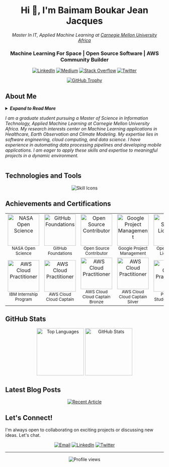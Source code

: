 <h1 align="center">Hi 👋, I'm Baimam Boukar Jean Jacques</h1>

<p align="center">
  <em>Master In IT, Applied Machine Learning at <a href="https://www.africa.engineering.cmu.edu/"> Carnegie Mellon University Africa </a></em>
</p>
<h3 align="center">Machine Learning For Space | Open Source Software | AWS Community Builder</h3>


<p align="center">
  <a href="https://linkedin.com/in/baimamboukar" target="_blank"><img src="https://img.shields.io/badge/LinkedIn-%230077B5.svg?logo=linkedin&logoColor=white" alt="LinkedIn"></a>
  <a href="https://medium.com/@baimamboukar" target="_blank"><img src="https://img.shields.io/badge/Medium-12100E?logo=medium&logoColor=white" alt="Medium"></a>
  <a href="https://stackoverflow.com/users/15155605" target="_blank"><img src="https://img.shields.io/badge/-Stackoverflow-FE7A16?logo=stack-overflow&logoColor=white" alt="Stack Overflow"></a>
  <a href="https://x/baimamboukarr" target="_blank"><img src="https://img.shields.io/badge/Twitter-%231DA1F2.svg?logo=Twitter&logoColor=white" alt="Twitter"></a>
</p>

<p align="center">
  <a href="https://github-profile-trophy.vercel.app/?username=baimamboukar&row=1&theme=darkhub&margin-w=15&no-bg=true" target="_blank">
    <img src="https://github-profile-trophy.vercel.app/?username=baimamboukar&row=1&theme=darkhub&margin-w=15&no-bg=true" alt="GitHub Trophy">
  </a>
</p>

## About Me
<details>
  <summary> <i><b>Expand to Read More</b></i>

_I am a graduate student pursuing a Master of Science in Information Technology, Applied Machine Learning at Carnegie Mellon University Africa. My research interests center on Machine Learning applications in Healthcare, Earth Observation and Climate Modeling. My expertise lies in software engineering, cloud computing, and data science. I have experience in automating data processing pipelines and developing mobile applications. I am eager to apply these skills and expertise to meaningful projects in a dynamic environment._

  
  </summary>

  <hr/>

<div align="left">
 <!-- ![image](https://github.com/user-attachments/assets/9170c3cb-46b8-4208-a7e0-72b59ebca7c5) -->
 
<img align="left" width="70" height="70" style="border-radius: 18px; border: 2px solid whitesmoke;" src="https://github.com/user-attachments/assets/9170c3cb-46b8-4208-a7e0-72b59ebca7c5">

### Graduate Research Assistant
**Carnegie Mellon University Africa | Jan 2025 - May 2025**


<!-- ![image](https://github.com/user-attachments/assets/19d6cd68-1b39-454a-85e6-03c4d8048f0e) -->

<img align="left" width="70" height="70" style="border-radius: 18px; border: 2px solid whitesmoke;" src="https://github.com/user-attachments/assets/19d6cd68-1b39-454a-85e6-03c4d8048f0e">

### Mobile Development Team Lead
**Caasitech Group LLC | April 2023 - June 2024**
- Developed and maintained mobile applications by ensuring seamless
integration and optimal performance across Android and iOS
platforms (EcoCaasitech, SOS Cameroon).
- Automated the deployment process to the Apple Store and Play Store
- Implemented unit tests to ensure code quality, resulting in a 60%
reduction in post-release bugs.
- Implemented observability strategies to understand post-deployment
software usage and collect analytics data.


<!--![image](https://github.com/user-attachments/assets/261d7f72-f4f4-43c5-be89-d37151e98d9e) -->


<img align="left" width="70" height="70" style="border-radius: 18px; border: 2px solid whitesmoke;" src="https://github.com/user-attachments/assets/261d7f72-f4f4-43c5-be89-d37151e98d9e">

### Software Engineering MLH Fellow
**G-Research | May 2022 - September 2022**
- Contributed to open-source software projects focused on performance benchmarking and automation for .NET ecosystem components.
- Automated benchmarks data processing with CI/CD workflows and reduced manual processing by 90%.
- Automated performance testing and deployment workflows with GitHub Actions which reduced manual processes time by 60%.


<!-- ![image](https://github.com/user-attachments/assets/824403e9-c11e-43f3-bb6e-9a17b9f050eb) -->

<img align="left" width="70" height="70" style="border-radius: 18px; border: 2px solid whitesmoke;" src="https://github.com/user-attachments/assets/824403e9-c11e-43f3-bb6e-9a17b9f050eb">

### Flutter Mobile Developer
**Enchird Technologies | May 2022 - September 2022**
- Responsible for building and integrating mobile applications with
complex backends to ensure a smooth seamless user experience.
Integrated pixel-perfect UI designs, improving the app’s visual consistency and user satisfaction.
- Connected mobile apps with robust backends HTTP REST APIs
- Speeded up the development process by implementing reusable components in a clean architecture.

</div>



</details>

## Technologies and Tools

<p align="center">
  <a>
    <img src="https://skillicons.dev/icons?i=flutter,python,nuxtjs,vuejs,githubactions,firebase,golang,flask,postman,docker,kubernetes,prometheus,tensorflow,gcp,aws,github,raspberrypi,pytorch,sklearn&perline=19" alt="Skill Icons">
  </a>
</p>

## Achievements and Certifications

<center>

<table>
  <tr>
    <td align="center"><img src="https://github.com/user-attachments/assets/8829d089-810c-4013-b490-58e6ba7f2b1b" width="100" height="100" alt="NASA Open Science"><br><sub>NASA Open Science</sub></td>
    <td align="center"><img src="https://github.com/user-attachments/assets/172f3c7a-2577-496c-8c12-4e652a622f78" width="100" height="100" alt="GitHub Foundations"><br><sub>GitHub Foundations</sub></td>
    <td align="center"><img src="https://github.com/user-attachments/assets/c42f9e11-ffdd-428d-8bd6-e592844365c9" width="100" height="100" alt="Open Source Contributor"><br><sub>Open Source Contributor</sub></td>
   <td align="center"><img src="https://github.com/user-attachments/assets/39fe19f2-3ad1-4c4a-b8bf-b06687944c1c" width="100" height="100" alt="Google Project Management"><br><sub>Google Project Management</sub></td>
    <td align="center"><img src="https://github.com/user-attachments/assets/e4443381-f5dc-49c6-8c88-c7027ae6606f" width="100" height="100" alt="Open Source Licensing"><br><sub>Open Source Licensing</sub></td>
<td align="center"><img src="https://github.com/user-attachments/assets/ff52fb0b-394e-43bf-b1b9-840b87227e22" width="100" height="100" alt="AWS Cloud Practitioner"><br><sub>AWS Cloud Practitioner</sub></td>
   
  </tr>


  <tr>
  <td align="center"><img src="https://github.com/user-attachments/assets/5c903639-dfc6-4fa5-a851-298a0418a384" width="100" height="100" alt="AWS Cloud Practitioner"><br><sub>IBM Internship Program</sub></td>
     <td align="center"><img src="https://github.com/user-attachments/assets/16ea75f2-1129-4830-9540-ee53ac9df797" width="100" height="100" alt="AWS Cloud Practitioner"><br><sub>AWS Cloud Cloud Captain</sub></td>
      <td align="center"><img src="https://github.com/user-attachments/assets/d7de6e91-72e2-409e-b02e-363064025c9c" width="100" height="100" alt="AWS Cloud Practitioner"><br><sub>AWS Cloud Cloud Captain Bronze</sub></td>
       <td align="center"><img src="https://github.com/user-attachments/assets/ad569cfe-b656-47d9-8025-cac035fd1927" width="100" height="100" alt="AWS Cloud Practitioner"><br><sub>AWS Cloud Cloud Captain Silver</sub></td>
<td align="center"><img src="https://github.com/user-attachments/assets/7b7f1b9c-2642-48af-820e-1c2190e3cc70" width="100" height="100" alt="AWS Cloud Practitioner"><br><sub>Postman Student Leader</sub></td>
    <td align="center"><img src="https://github.com/user-attachments/assets/6372db25-921e-4880-96b1-8959e2a004b0" width="100" height="100" alt="AWS Cloud Practitioner"><br><sub>Postman Student Expert</sub></td>
  </tr>

</table>

</center>

## GitHub Stats

<div align="center">
  <img src="https://github-readme-stats.vercel.app/api/top-langs?username=baimamboukar&show_icons=true&locale=en&layout=compact&theme=cobalt" alt="Top Languages" height="150" />
  <img src="https://github-readme-stats.vercel.app/api?username=baimamboukar&show_icons=true&locale=en&theme=tokyonight" alt="GitHub Stats" height="150" />
</div>

<!-- <div align="center">
  <img src="https://github-readme-streak-stats.herokuapp.com?user=baimamboukar&theme=radical&date_format=j%20M%5B%20Y%5D&sideLabels=DDB225" alt="GitHub Streak" height="180" />
</div> -->

## Latest Blog Posts

<div align="center">
  <a href="https://github-readme-medium-recent-article.vercel.app/medium/@baimamboukar/1" target="_blank">
    <img src="https://github-readme-medium-recent-article.vercel.app/medium/@baimamboukar/0?bg=black" alt="Recent Article">
  </a>
</div>

## Let's Connect!

I'm always open to collaborating on exciting projects or discussing new ideas. Let's chat.

<p align="center">
  <a href="mailto:baimamboukar@gmail.com"><img src="https://img.shields.io/badge/Email-D14836?style=for-the-badge&logo=gmail&logoColor=white" alt="Email"></a>
  <a href="https://linkedin.com/in/baimamboukar"><img src="https://img.shields.io/badge/LinkedIn-0077B5?style=for-the-badge&logo=linkedin&logoColor=white" alt="LinkedIn"></a>
  <a href="https://twitter.com/baimamboukarr"><img src="https://img.shields.io/badge/Twitter-1DA1F2?style=for-the-badge&logo=twitter&logoColor=white" alt="Twitter"></a>
</p>

<hr>

<p align="center">
  <img src="https://komarev.com/ghpvc/?username=baimamboukar&label=Profile%20views&color=0e75b6&style=flat" alt="Profile views" />
</p>

<!-- ![image](https://github.com/user-attachments/assets/b7277964-5a64-4a82-92a7-46ceb3eb1b33) -->

<!--![image](https://github.com/user-attachments/assets/5f90e9bb-9a1d-433a-81d8-c442facca063) -->

<!--![image](https://github.com/user-attachments/assets/cb1deae1-9baf-4c3f-baf8-6b158ace5a97) -->
